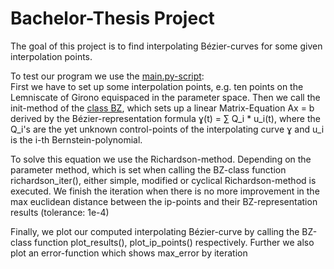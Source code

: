 # Bachelor-Thesis Project

The goal of this project is to find interpolating Bézier-curves for some given
interpolation points.

To test our program we use the [main.py-script](main.py):
<br />First we have to set up some interpolation points, e.g. ten 
points on the Lemniscate of Girono equispaced in the parameter space. Then we call 
the init-method of the [class BZ](IP_Curve.py), which sets up a linear Matrix-Equation
Ax = b derived by the Bézier-representation formula ɣ(t) = ∑ Q_i * u_i(t), where 
the Q_i's are the yet unknown control-points of the interpolating curve ɣ and u_i 
is the i-th Bernstein-polynomial.

To solve this equation we use the Richardson-method. Depending on the parameter
method, which is set when calling the BZ-class function richardson_iter(), either 
simple, modified or cyclical Richardson-method is executed. We finish the iteration
when there is no more improvement in the max euclidean distance between the ip-points 
and their BZ-representation results (tolerance: 1e-4)

Finally, we plot our computed interpolating Bézier-curve by calling the BZ-class
function plot_results(), plot_ip_points() respectively. Further we also plot an
error-function which shows max_error by iteration
